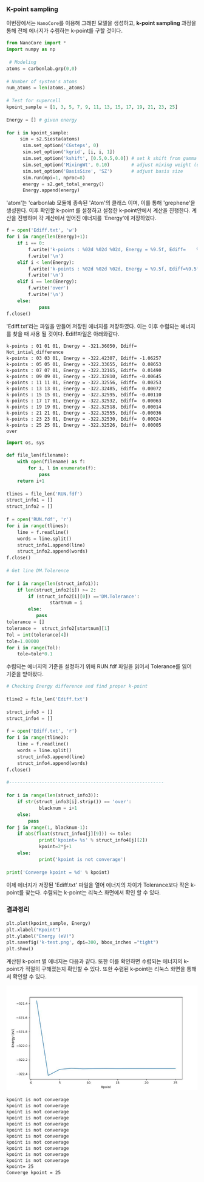 ### K-point sampling

이번장에서는 `NanoCore`를 이용해 그래핀 모델을 생성하고, **k-point sampling** 과정을 통해 전체 에너지가 수렴하는 k-point를 구할 것이다. 


```python
from NanoCore import *
import numpy as np

 # Modeling
atoms = carbonlab.grp(0,0)
 
# Number of system's atoms
num_atoms = len(atoms._atoms)

# Test for supercell
kpoint_sample = [1, 3, 5, 7, 9, 11, 13, 15, 17, 19, 21, 23, 25]
 
Energy = [] # given energy
 
for i in kpoint_sample:
     sim = s2.Siesta(atoms)
      sim.set_option('CGsteps', 0)
      sim.set_option('kgrid', [i, i, 1])
      sim.set_option('kshift', [0.5,0.5,0.0]) # set k shift from gamma
      sim.set_option('MixingWt', 0.10)        # adjust mixing weight (density)
      sim.set_option('BasisSize', 'SZ')       # adjust basis size
      sim.run(mpi=1, nproc=8)
      energy = s2.get_total_energy()
      Energy.append(energy)
```
'atom'는 'carbonlab 모듈에 종속된 'Atom'의 클래스 이며, 이를 통해 'grephene'을 생성한다. 이후 확인할 k-point 를 설정하고 설정한 k-point안에서 계산을 진행한다. 계산을 진행하며 각 계산에서 얻어진 에너지를 'Energy'에 저장하였다.

```python
f = open('Ediff.txt', 'w')
for i in range(len(Energy)+1):
    if i == 0:
        f.write('k-points : %02d %02d %02d, Energy = %9.5f, Ediff=    %s' % (2*i+1, 2*i+1, 1, Energy[i], 'Not_intial_difference'))
        f.write('\n')
    elif i < len(Energy):
        f.write('k-points : %02d %02d %02d, Energy = %9.5f, Ediff=%9.5f' % (2*i+1, 2*i+1, 1, Energy[i], Energy[i]-Energy[i-1]))
        f.write('\n')
    elif i == len(Energy):
        f.write('over')
        f.write('\n')
    else:
            pass
f.close()
```
'Ediff.txt'라는 파일을 만들어 저장된 에너지를 저장하였다. 이는 이후 수렴되는 에너지를 찾을 때 사용 될 것이다. Ediff파일은 아래와같다.
```
k-points : 01 01 01, Energy = -321.36050, Ediff=    Not_intial_difference
k-points : 03 03 01, Energy = -322.42307, Ediff= -1.06257
k-points : 05 05 01, Energy = -322.33655, Ediff=  0.08653
k-points : 07 07 01, Energy = -322.32165, Ediff=  0.01490
k-points : 09 09 01, Energy = -322.32810, Ediff= -0.00645
k-points : 11 11 01, Energy = -322.32556, Ediff=  0.00253
k-points : 13 13 01, Energy = -322.32485, Ediff=  0.00072
k-points : 15 15 01, Energy = -322.32595, Ediff= -0.00110
k-points : 17 17 01, Energy = -322.32532, Ediff=  0.00063
k-points : 19 19 01, Energy = -322.32518, Ediff=  0.00014
k-points : 21 21 01, Energy = -322.32555, Ediff= -0.00036
k-points : 23 23 01, Energy = -322.32530, Ediff=  0.00024
k-points : 25 25 01, Energy = -322.32526, Ediff=  0.00005
over
```

```python
import os, sys 

def file_len(filename):
    with open(filename) as f:
        for i, l in enumerate(f):
            pass
    return i+1 

tlines = file_len('RUN.fdf')
struct_info1 = []
struct_info2 = []

f = open('RUN.fdf', 'r')
for i in range(tlines):
    line = f.readline()
    words = line.split()
    struct_info1.append(line)
    struct_info2.append(words)
f.close()

# Get line DM.Tolerence

for i in range(len(struct_info1)):
    if len(struct_info2[i]) >= 2:
        if (struct_info2[i][0]) =='DM.Tolerance':
                startnum = i
        else:
           pass
tolerance = []
tolerance =  struct_info2[startnum][1]
Tol = int(tolerance[4])
tole=1.00000
for i in range(Tol):
    tole=tole*0.1
```
수렴되는 에너지의 기준을 설정하기 위해 RUN.fdf 파일을 읽어서 Tolerance를 읽어 기준을 받아왔다. 

```python
# Checking Energy difference and find proper k-point

tline2 = file_len('Ediff.txt')

struct_info3 = []
struct_info4 = []

f = open('Ediff.txt', 'r')
for i in range(tline2):
    line = f.readline()
    words = line.split()
    struct_info3.append(line)
    struct_info4.append(words)
f.close()

#---------------------------------------------------------

for i in range(len(struct_info3)):
    if str(struct_info3[i].strip()) == 'over':
            blacknum = i+1
    else:
        pass
for j in range(1, blacknum-1):
    if abs(float(struct_info4[j][9])) <= tole:
            print('kpoint= %s' % struct_info4[j][2])
            kpoint=2*j+1
    else:
            print('kpoint is not converage')

print('Converge kpoint = %d' % kpoint)
```
이제 에너지가 저장된 'Ediff.txt' 파일을 열어 에너지의 차이가 Tolerance보다 작은 k-point를 찾는다. 수렴되는 k-point는 리눅스 화면에서 확인 할 수 있다.

### 결과정리

```python
plt.plot(kpoint_sample, Energy)
plt.xlabel("Kpoint")
plt.ylabel("Energy (eV)")
plt.savefig('k-test.png', dpi=300, bbox_inches ="tight")
plt.show()
```
계산된 k-point 별 에너지는 다음과 같다. 또한 이를 확인하면 수렴되는 에너지의 k-point가 적절히 구해졌는지 확인할 수 있다. 또한 수렴된 k-point는 리눅스 화면을 통해서 확인할 수 있다.

![Screenshot](img/KPOINT-02.png)
```
kpoint is not converage
kpoint is not converage
kpoint is not converage
kpoint is not converage
kpoint is not converage
kpoint is not converage
kpoint is not converage
kpoint is not converage
kpoint is not converage
kpoint is not converage
kpoint is not converage
kpoint= 25
Converge kpoint = 25
```

